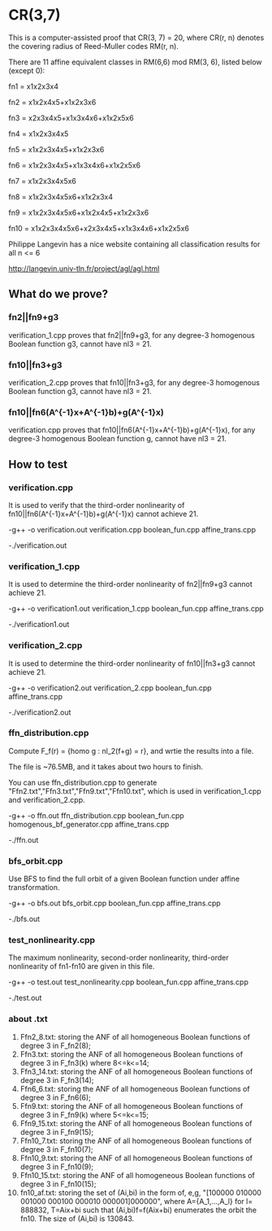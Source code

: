# CR(3,7)

This is a computer-assisted proof that CR(3, 7) = 20, where CR(r, n) denotes the covering radius of Reed-Muller codes RM(r, n).

There are 11 affine equivalent classes in RM(6,6) mod RM(3, 6), listed below (except 0):

fn1 = x1x2x3x4

fn2 = x1x2x4x5+x1x2x3x6

fn3 = x2x3x4x5+x1x3x4x6+x1x2x5x6

fn4 = x1x2x3x4x5

fn5 = x1x2x3x4x5+x1x2x3x6

fn6 = x1x2x3x4x5+x1x3x4x6+x1x2x5x6

fn7 = x1x2x3x4x5x6

fn8 = x1x2x3x4x5x6+x1x2x3x4

fn9 = x1x2x3x4x5x6+x1x2x4x5+x1x2x3x6

fn10 = x1x2x3x4x5x6+x2x3x4x5+x1x3x4x6+x1x2x5x6

Philippe Langevin has a nice website containing all classification results for all n <= 6

http://langevin.univ-tln.fr/project/agl/agl.html

## What do we prove?

### fn2||fn9+g3 

verification_1.cpp proves that fn2||fn9+g3, for any degree-3 homogenous Boolean function g3, cannot have nl3 = 21.

### fn10||fn3+g3

verification_2.cpp proves that fn10||fn3+g3, for any degree-3 homogenous Boolean function g3, cannot have nl3 = 21.

### fn10||fn6(A^{-1}x+A^{-1}b)+g(A^{-1}x)

verification.cpp proves that fn10||fn6(A^{-1}x+A^{-1}b)+g(A^{-1}x), for any degree-3 homogenous Boolean function g, cannot have nl3 = 21.

## How to test

### verification.cpp 
It is used to verify that the third-order nonlinearity of fn10||fn6(A^{-1}x+A^{-1}b)+g(A^{-1}x) cannot achieve 21.

-g++ -o verification.out verification.cpp boolean_fun.cpp affine_trans.cpp

-./verification.out

### verification_1.cpp 
It is used to determine the third-order nonlinearity of fn2||fn9+g3 cannot achieve 21.

-g++ -o verification1.out verification_1.cpp boolean_fun.cpp affine_trans.cpp

-./verification1.out

### verification_2.cpp 
It is used to determine the third-order nonlinearity of fn10||fn3+g3 cannot achieve 21.

-g++ -o verification2.out verification_2.cpp boolean_fun.cpp affine_trans.cpp

-./verification2.out

### ffn_distribution.cpp 
Compute F_f(r) = {homo g : nl_2(f+g) = r}, and wrtie the results into a file.

The file is ~76.5MB, and it takes about two hours to finish.

You can use ffn_distribution.cpp to generate "Ffn2.txt","Ffn3.txt","Ffn9.txt","Ffn10.txt", which is used in verification_1.cpp and verification_2.cpp.

-g++ -o ffn.out ffn_distribution.cpp boolean_fun.cpp homogenous_bf_generator.cpp affine_trans.cpp

-./ffn.out

### bfs_orbit.cpp

Use BFS to find the full orbit of a given Boolean function under affine transformation.

-g++ -o bfs.out bfs_orbit.cpp boolean_fun.cpp affine_trans.cpp

-./bfs.out

### test_nonlinearity.cpp
The maximum nonlinearity, second-order nonlinearity, third-order nonlinearity of fn1-fn10 are given in this file.

-g++ -o test.out test_nonlinearity.cpp boolean_fun.cpp affine_trans.cpp

-./test.out


### about .txt

1. Ffn2_8.txt: storing the ANF of all homogeneous Boolean functions of degree 3 in F_fn2(8);
2. Ffn3.txt: storing the ANF of all homogeneous Boolean functions of degree 3 in F_fn3(k) where 8<=k<=14;
3. Ffn3_14.txt: storing the ANF of all homogeneous Boolean functions of degree 3 in F_fn3(14);
4. Ffn6_6.txt: storing the ANF of all homogeneous Boolean functions of degree 3 in F_fn6(6);
5. Ffn9.txt: storing the ANF of all homogeneous Boolean functions of degree 3 in F_fn9(k) where 5<=k<=15;
6. Ffn9_15.txt: storing the ANF of all homogeneous Boolean functions of degree 3 in F_fn9(15);
7. Ffn10_7.txt: storing the ANF of all homogeneous Boolean functions of degree 3 in F_fn10(7);
8. Ffn10_9.txt: storing the ANF of all homogeneous Boolean functions of degree 3 in F_fn10(9);
9. Ffn10_15.txt: storing the ANF of all homogeneous Boolean functions of degree 3 in F_fn10(15);
10. fn10_af.txt: storing the set of (Ai,bi) in the form of, e,g, "[100000 010000 001000 000100 000010 000001]000000", where A={A_1,...,A_l} for l= 888832, T=Aix+bi such that (Ai,bi)f=f(Aix+bi) enumerates the orbit the fn10. The size of (Ai,bi) is 130843.





